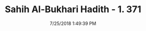 ---
title        : "Sahih Al-Bukhari Hadith - 1. 371"
date         : 7/25/2018 1:49:39 PM
draft        : false
type         : "hadith"
layout       : "hadith"
BookCode     : "SHB"
VolumeNumber : "1"
HadithNumber : "371"
categories  :  ["Prayer-Garments bearing a cross or picture"]
tags  :  ["Anas"]
---